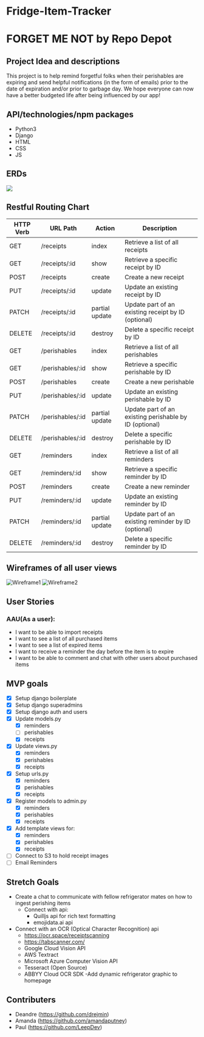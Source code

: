 # Fridge-Item-Tracker

# FORGET ME NOT by Repo Depot

## Project Idea and descriptions

This project is to help remind forgetful folks when their perishables are expiring and send helpful notifications (in the form of emails) prior to the date of expiration and/or prior to garbage day. We hope everyone can now have a better budgeted life after being influenced by our app!

## API/technologies/npm packages

- Python3
- Django
- HTML
- CSS
- JS

## ERDs

![](https://hackmd.io/_uploads/BkIFsnt2h.png)

## Restful Routing Chart

| HTTP Verb | URL Path         | Action         | Description                                            |
| --------- | ---------------- | -------------- | ------------------------------------------------------ |
| GET       | /receipts        | index          | Retrieve a list of all receipts                        |
| GET       | /receipts/:id    | show           | Retrieve a specific receipt by ID                      |
| POST      | /receipts        | create         | Create a new receipt                                   |
| PUT       | /receipts/:id    | update         | Update an existing receipt by ID                       |
| PATCH     | /receipts/:id    | partial update | Update part of an existing receipt by ID (optional)    |
| DELETE    | /receipts/:id    | destroy        | Delete a specific receipt by ID                        |
| GET       | /perishables     | index          | Retrieve a list of all perishables                     |
| GET       | /perishables/:id | show           | Retrieve a specific perishable by ID                   |
| POST      | /perishables     | create         | Create a new perishable                                |
| PUT       | /perishables/:id | update         | Update an existing perishable by ID                    |
| PATCH     | /perishables/:id | partial update | Update part of an existing perishable by ID (optional) |
| DELETE    | /perishables/:id | destroy        | Delete a specific perishable by ID                     |
| GET       | /reminders       | index          | Retrieve a list of all reminders                       |
| GET       | /reminders/:id   | show           | Retrieve a specific reminder by ID                     |
| POST      | /reminders       | create         | Create a new reminder                                  |
| PUT       | /reminders/:id   | update         | Update an existing reminder by ID                      |
| PATCH     | /reminders/:id   | partial update | Update part of an existing reminder by ID (optional)   |
| DELETE    | /reminders/:id   | destroy        | Delete a specific reminder by ID                       |

## Wireframes of all user views

![Wireframe1](https://i.imgur.com/wio0Rzy.png)
![Wireframe2](https://i.imgur.com/PzFfw2n.png)

## User Stories

### AAU(As a user):

- I want to be able to import receipts
- I want to see a list of all purchased items
- I want to see a list of expired items
- I want to receive a reminder the day before the item is to expire
- I want to be able to comment and chat with other users about purchased items

## MVP goals

- [x] Setup django boilerplate
- [x] Setup django superadmins
- [x] Setup django auth and users
- [x] Update models.py
  - [x] reminders
  - [ ] perishables
  - [x] receipts
- [x] Update views.py
  - [x] reminders
  - [x] perishables
  - [x] receipts
- [x] Setup urls.py
  - [x] reminders
  - [x] perishables
  - [x] receipts
- [x] Register models to admin.py
  - [x] reminders
  - [x] perishables
  - [x] receipts
- [x] Add template views for:
  - [x] reminders
  - [x] perishables
  - [x] receipts
- [ ] Connect to S3 to hold receipt images
- [ ] Email Reminders

## Stretch Goals

- Create a chat to communicate with fellow refrigerator mates on how to ingest perishing items
  - Connect with api:
    - Quilljs api for rich text formatting
    - emojidata.ai api
- Connect with an OCR (Optical Character Recognition) api
  - https://ocr.space/receiptscanning
  - https://tabscanner.com/
  - Google Cloud Vision API
  - AWS Textract
  - Microsoft Azure Computer Vision API
  - Tesseract (Open Source)
  - ABBYY Cloud OCR SDK
-Add dynamic refrigerator graphic to homepage

## Contributers

- Deandre (https://github.com/drejmin)
- Amanda (https://github.com/amandaputney)
- Paul (https://github.com/LeepDev)
